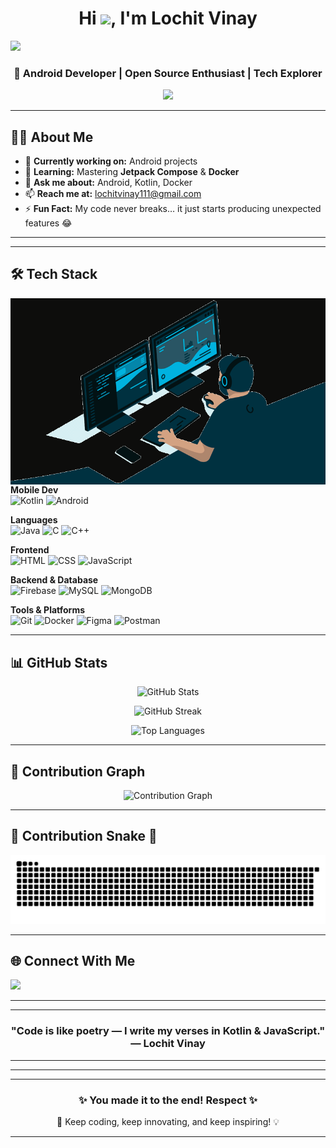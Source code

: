 <h1 align="center">Hi <img src="https://media.giphy.com/media/hvRJCLFzcasrR4ia7z/giphy.gif" width="35px">, I'm Lochit Vinay</h1>
<img src="https://raw.githubusercontent.com/Potential17/Potential17/master/assets/wave.gif" width="35px">
<h3 align="center">🚀 Android Developer | Open Source Enthusiast | Tech Explorer</h3>

<p align="center">
  <img src="https://readme-typing-svg.herokuapp.com?size=25&color=00C6FF&width=600&lines=Android+Developer+📱;Open+Source+Contributor+🌐;Always+Learning+New+Things+🚀" />
</p>

---

## 👨‍💻 About Me

- 🔭 **Currently working on:** Android projects  
- 🌱 **Learning:** Mastering **Jetpack Compose** & **Docker**  
- 💬 **Ask me about:** Android, Kotlin, Docker  
- 📫 **Reach me at:** [lochitvinay111@gmail.com](mailto:lochitvinay111@gmail.com)  
- ⚡ **Fun Fact:** My code never breaks… it just starts producing unexpected features 😂

---

---

## 🛠️ Tech Stack

<p align="center">

<!-- Right-Aligned GIF -->
<img src="https://raw.githubusercontent.com/Potential17/Potential17/master/user%20(2).gif" align="right" width="550"/>

**Mobile Dev**  
![Kotlin](https://img.shields.io/badge/Kotlin-0095D5?style=for-the-badge&logo=kotlin&logoColor=white)
![Android](https://img.shields.io/badge/Android-3DDC84?style=for-the-badge&logo=android&logoColor=white)

**Languages**  
![Java](https://img.shields.io/badge/Java-F89820?style=for-the-badge&logo=java&logoColor=white)
![C](https://img.shields.io/badge/C-00599C?style=for-the-badge&logo=c&logoColor=white)
![C++](https://img.shields.io/badge/C++-004482?style=for-the-badge&logo=cplusplus&logoColor=white)

**Frontend**  
![HTML](https://img.shields.io/badge/HTML5-E44D26?style=for-the-badge&logo=html5&logoColor=white)
![CSS](https://img.shields.io/badge/CSS3-1572B6?style=for-the-badge&logo=css3&logoColor=white)
![JavaScript](https://img.shields.io/badge/JavaScript-F7DF1E?style=for-the-badge&logo=javascript&logoColor=black)


**Backend & Database**  
![Firebase](https://img.shields.io/badge/Firebase-FFCA28?style=for-the-badge&logo=firebase&logoColor=black)
![MySQL](https://img.shields.io/badge/MySQL-00758F?style=for-the-badge&logo=mysql&logoColor=white)
![MongoDB](https://img.shields.io/badge/MongoDB-4EA94B?style=for-the-badge&logo=mongodb&logoColor=white)

**Tools & Platforms**  
![Git](https://img.shields.io/badge/Git-F05032?style=for-the-badge&logo=git&logoColor=white)
![Docker](https://img.shields.io/badge/Docker-2496ED?style=for-the-badge&logo=docker&logoColor=white)
![Figma](https://img.shields.io/badge/Figma-F24E1E?style=for-the-badge&logo=figma&logoColor=white)
![Postman](https://img.shields.io/badge/Postman-FF6C37?style=for-the-badge&logo=postman&logoColor=white)

</p>


---

## 📊 GitHub Stats

<p align="center">
  <img src="https://github-readme-stats.vercel.app/api?username=Lochit-Vinay&show_icons=true&theme=radical" alt="GitHub Stats" />
</p>
<p align="center">
  <img src="https://github-readme-streak-stats.herokuapp.com/?user=Lochit-Vinay&theme=radical" alt="GitHub Streak" />
</p>
<p align="center">
  <img src="https://github-readme-stats.vercel.app/api/top-langs/?username=Lochit-Vinay&layout=compact&theme=radical" alt="Top Languages" />
</p>

---

## 🌟 Contribution Graph

<p align="center">
  <img src="https://github-readme-activity-graph.vercel.app/graph?username=Lochit-Vinay&theme=react-dark&hide_border=true&area=true" alt="Contribution Graph" />
</p>

---

## 🐍 Contribution Snake 🐍

<p align="center">
  <img src="https://github.com/Lochit-Vinay/Lochit-Vinay/blob/output/github-snake-dark.svg" alt="Snake Animation" />
</p>



---

## 🌐 Connect With Me
  <a href="mailto:lochitvinay111@gmail.com" target="_blank">
    <img src="https://img.shields.io/badge/Gmail-D14836?style=for-the-badge&logo=gmail&logoColor=white" />
  </a>
</p>

---



---

<h3 align="center">"Code is like poetry — I write my verses in Kotlin & JavaScript." — Lochit Vinay</h3>

---

---

---

<h3 align="center">✨ You made it to the end! Respect ✨</h3>

<p align="center">
   🚀 Keep coding, keep innovating, and keep inspiring! 💡
</p>



---
